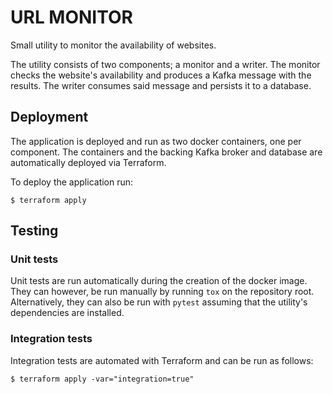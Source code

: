 # URL MONITOR

Small utility to monitor the availability of websites.

The utility consists of two components; a monitor and a writer.
The monitor checks the website's availability and produces a Kafka message with the results.
The writer consumes said message and persists it to a database.

## Deployment
The application is deployed and run as two docker containers, one per component.
The containers and the backing Kafka broker and database are automatically deployed via Terraform.

To deploy the application run:

```
$ terraform apply
```

## Testing
### Unit tests
Unit tests are run automatically during the creation of the docker image.
They can however, be run manually by running `tox` on the repository root.
Alternatively, they can also be run with `pytest` assuming that the utility's dependencies are installed.

### Integration tests
Integration tests are automated with Terraform and can be run as follows:

```
$ terraform apply -var="integration=true"
```
